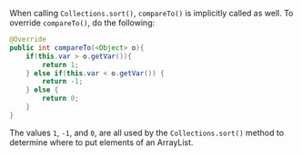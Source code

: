 When calling `Collections.sort()`, `compareTo()` is implicitly called as well. To override `compareTo()`, do the following:
```java
@Override
public int compareTo(<Object> o){
	if(this.var > o.getVar()){
		return 1;
	} else if(this.var < o.getVar()) {
		return -1;
	} else {
		return 0;
	}
}
```

The values `1`, `-1`, and `0`, are all used by the `Collections.sort()` method to determine where to put elements of an ArrayList.
